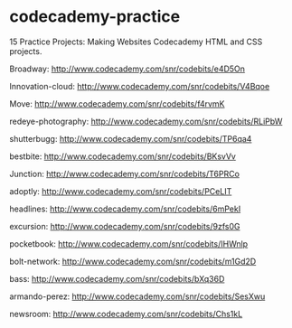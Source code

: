 # codecademy-practice
15 Practice Projects: Making Websites
Codecademy HTML and CSS projects.

Broadway: http://www.codecademy.com/snr/codebits/e4D5On

Innovation-cloud: http://www.codecademy.com/snr/codebits/V4Bqoe

Move: http://www.codecademy.com/snr/codebits/f4rvmK

redeye-photography: http://www.codecademy.com/snr/codebits/RLiPbW

shutterbugg: http://www.codecademy.com/snr/codebits/TP6qa4

bestbite: http://www.codecademy.com/snr/codebits/BKsvVv

Junction: http://www.codecademy.com/snr/codebits/T6PRCo

adoptly: http://www.codecademy.com/snr/codebits/PCeLIT

headlines: http://www.codecademy.com/snr/codebits/6mPekI

excursion: http://www.codecademy.com/snr/codebits/9zfs0G

pocketbook: http://www.codecademy.com/snr/codebits/IHWnlp

bolt-network: http://www.codecademy.com/snr/codebits/m1Gd2D

bass: http://www.codecademy.com/snr/codebits/bXq36D

armando-perez: http://www.codecademy.com/snr/codebits/SesXwu

newsroom: http://www.codecademy.com/snr/codebits/Chs1kL
